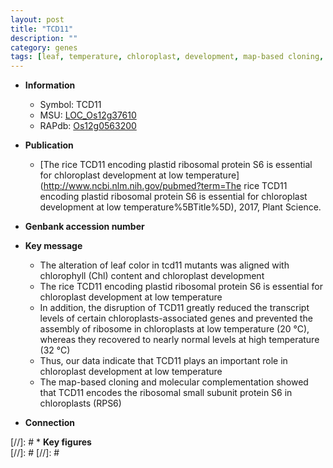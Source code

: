 ```yaml
---
layout: post
title: "TCD11"
description: ""
category: genes
tags: [leaf, temperature, chloroplast, development, map-based cloning, chloroplast development]
---
```


* **Information**  
    + Symbol: TCD11  
    + MSU: [LOC_Os12g37610](http://rice.plantbiology.msu.edu/cgi-bin/ORF_infopage.cgi?orf=LOC_Os12g37610)  
    + RAPdb: [Os12g0563200](http://rapdb.dna.affrc.go.jp/viewer/gbrowse_details/irgsp1?name=Os12g0563200)  

* **Publication**  
    + [The rice TCD11 encoding plastid ribosomal protein S6 is essential for chloroplast development at low temperature](http://www.ncbi.nlm.nih.gov/pubmed?term=The rice TCD11 encoding plastid ribosomal protein S6 is essential for chloroplast development at low temperature%5BTitle%5D), 2017, Plant Science.

* **Genbank accession number**  

* **Key message**  
    + The alteration of leaf color in tcd11 mutants was aligned with chlorophyll (Chl) content and chloroplast development
    + The rice TCD11 encoding plastid ribosomal protein S6 is essential for chloroplast development at low temperature
    + In addition, the disruption of TCD11 greatly reduced the transcript levels of certain chloroplasts-associated genes and prevented the assembly of ribosome in chloroplasts at low temperature (20 °C), whereas they recovered to nearly normal levels at high temperature (32 °C)
    + Thus, our data indicate that TCD11 plays an important role in chloroplast development at low temperature
    + The map-based cloning and molecular complementation showed that TCD11 encodes the ribosomal small subunit protein S6 in chloroplasts (RPS6)

* **Connection**  

[//]: # * **Key figures**  
[//]: # 
[//]: # 
